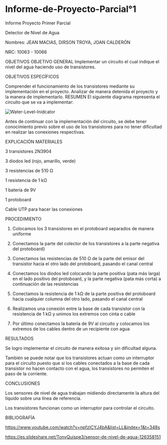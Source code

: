 # Informe-de-Proyecto-Parcial°1

Informe Proyecto Primer Parcial 

Detector de Nivel de Agua 

Nombres: JEAN MACIAS, DIRSON TROYA, JOAN CALDERÓN

NRC: 10063 - 10066


OBJETIVOS
OBJETIVO GENERAL
Implementar un circuito el cual indique el nivel del agua haciendo uso de transistores.

OBJETIVOS ESPECÍFICOS

Comprender el funcionamiento de los transistores mediante su implementación en el proyecto.
Analizar de manera detenida el proyecto y la manera de implementarlo.
RESUMEN
El siguiente diagrama representa el circuito que se va a implementar:

![Water-Level-Inidcator](https://user-images.githubusercontent.com/117947198/206071634-bca9d0fe-d37b-48b2-ba87-d61a646c13a1.jpg)

Antes de continuar con la implementación del circuito, se debe tener conocimiento previo sobre el uso de los transistores para no tener dificultad en realizar las conexiones respectivas.


EXPLICACIÓN
MATERIALES

3 transistores 2N3904

3 diodos led (rojo, amarillo, verde)

3 resistencias de 510 Ω

1 resistencia de 1 kΩ

1 batería de 9V

1 protoboard

Cable UTP para hacer las conexiones

PROCEDIMIENTO

1) Colocamos los 3 transistores en el protoboard separados de manera uniforme


2) Conectamos la parte del colector de los transistores a la parte negativa del protoboard}


3) Conectamos las resistencias de 510 Ω de la parte del emisor del transistor hacia el otro lado del protoboard, pasando el canal central


4) Conectamos los diodos led colocando la parte positiva (pata más larga) en el lado positivo del protoboard, y la parte negativa (pata más corta) a continuación de las resistencias


5) Conectamos la resistencia de 1 kΩ de la parte positiva del protoboard hacia cualquier columna del otro lado, pasando el canal central


6) Realizamos una conexión entre la base de cada transistor con la resistencia de 1 kΩ y unimos los extremos con cinta o cable


7) Por último conectamos la batería de 9V al circuito y colocamos los extremos de los cables dentro de un recipiente con agua


RESULTADOS

Se logro implementar el circuito de manera exitosa y sin dificultad alguna.

También se puede notar que los transistores actuan como un interruptor para el circuito puesto que si los cables conectados a la base de cada transistor no hacen contacto con el agua, los transistores no permiten el paso de la corriente.

CONCLUSIONES

Los sensores de nivel de agua trabajan midiendo directamente la altura del líquido sobre una línea de referencia.

Los transistores funcionan como un interruptor para controlar el circuito.

BIBLIOGRAFÍA

https://www.youtube.com/watch?v=npfzICYJ4bA&list=LL&index=1&t=348s

https://es.slideshare.net/TonyQuispe3/sensor-de-nivel-de-agua-126358151
